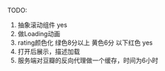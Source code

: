 TODO:

1. 抽象滚动组件 yes
2. 做Loading动画
3. rating颜色化 绿色8分以上 黄色6分 以下红色 yes
4. 打开后展示，描述加载
5. 服务端对豆瓣的反向代理做一个缓存，时间为6小时